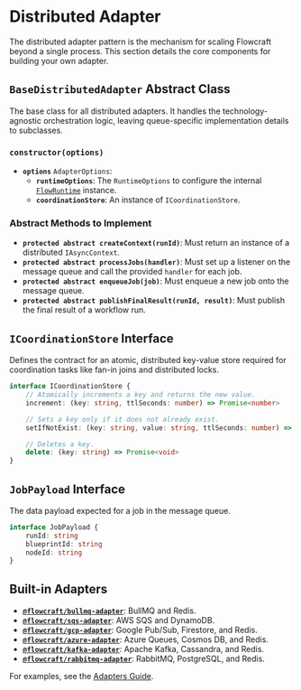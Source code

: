 # Distributed Adapter

The distributed adapter pattern is the mechanism for scaling Flowcraft beyond a single process. This section details the core components for building your own adapter.

## `BaseDistributedAdapter` Abstract Class

The base class for all distributed adapters. It handles the technology-agnostic orchestration logic, leaving queue-specific implementation details to subclasses.

### `constructor(options)`
-   **`options`** `AdapterOptions`:
    -   **`runtimeOptions`**: The `RuntimeOptions` to configure the internal [`FlowRuntime`](/api/runtime#flowruntime-class) instance.
    -   **`coordinationStore`**: An instance of `ICoordinationStore`.

### Abstract Methods to Implement
-   **`protected abstract createContext(runId)`**: Must return an instance of a distributed `IAsyncContext`.
-   **`protected abstract processJobs(handler)`**: Must set up a listener on the message queue and call the provided `handler` for each job.
-   **`protected abstract enqueueJob(job)`**: Must enqueue a new job onto the message queue.
-   **`protected abstract publishFinalResult(runId, result)`**: Must publish the final result of a workflow run.

## `ICoordinationStore` Interface

Defines the contract for an atomic, distributed key-value store required for coordination tasks like fan-in joins and distributed locks.

```typescript
interface ICoordinationStore {
	// Atomically increments a key and returns the new value.
	increment: (key: string, ttlSeconds: number) => Promise<number>

	// Sets a key only if it does not already exist.
	setIfNotExist: (key: string, value: string, ttlSeconds: number) => Promise<boolean>

	// Deletes a key.
	delete: (key: string) => Promise<void>
}
```

## `JobPayload` Interface

The data payload expected for a job in the message queue.

```typescript
interface JobPayload {
	runId: string
	blueprintId: string
	nodeId: string
}
```

## Built-in Adapters

- **[`@flowcraft/bullmq-adapter`](https://www.npmjs.com/package/@flowcraft/bullmq-adapter)**: BullMQ and Redis.
- **[`@flowcraft/sqs-adapter`](https://www.npmjs.com/package/@flowcraft/sqs-adapter)**: AWS SQS and DynamoDB.
- **[`@flowcraft/gcp-adapter`](https://www.npmjs.com/package/@flowcraft/gcp-adapter)**: Google Pub/Sub, Firestore, and Redis.
- **[`@flowcraft/azure-adapter`](https://www.npmjs.com/package/@flowcraft/azure-adapter)**: Azure Queues, Cosmos DB, and Redis.
- **[`@flowcraft/kafka-adapter`](https://www.npmjs.com/package/@flowcraft/kafka-adapter)**: Apache Kafka, Cassandra, and Redis.
- **[`@flowcraft/rabbitmq-adapter`](https://www.npmjs.com/package/@flowcraft/rabbitmq-adapter)**: RabbitMQ, PostgreSQL, and Redis.

For examples, see the [Adapters Guide](/guide/adapters/).

